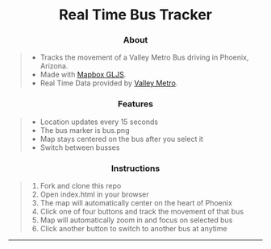# <div align="center">Real Time Bus Tracker</div>

### <div align="center">About</div>
> - Tracks the movement of a Valley Metro Bus driving in Phoenix, Arizona. 
> - Made with [Mapbox GLJS](https://www.mapbox.com/mapbox-gljs).
> - Real Time Data provided by [Valley Metro](https://app.mecatran.com/utw/ws/gtfsfeed/vehicles/valleymetro?apiKey=4f22263f69671d7f49726c3011333e527368211f&asJson=true).

### <div align="center">Features</div>
> - Location updates every 15 seconds
> - The bus marker is bus.png
> - Map stays centered on the bus after you select it
> - Switch between busses

### <div align="center">Instructions</div>
> 1. Fork and clone this repo
> 2. Open index.html in your browser
> 3. The map will automatically center on the heart of Phoenix
> 4. Click one of four buttons and track the movement of that bus
>   1. Map will automatically zoom in and focus on selected bus
> 5. Click another button to switch to another bus at anytime

***